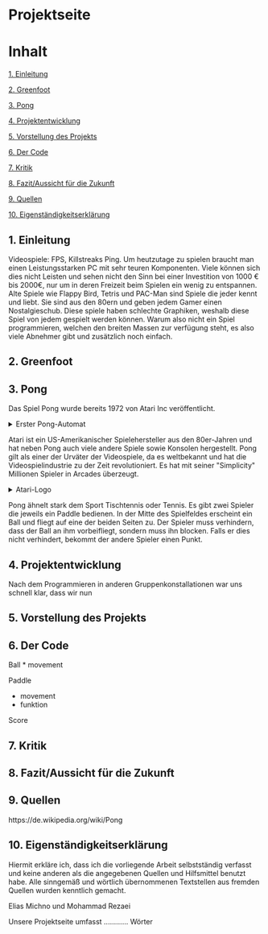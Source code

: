 # Projektseite




# Inhalt

<p><a href="#kapitell">1. Einleitung</a></p>
<p><a href="#kapitell">2. Greenfoot</a></p>
<p><a href="#kapitell">3. Pong</a></p>
<p><a href="#kapitell">4. Projektentwicklung</a></p>
<p><a href="#kapitell">5. Vorstellung des Projekts</a></p>
<p><a href="#kapitell">6. Der Code</a></p>
<p><a href="#kapitell">7. Kritik</a></p>
<p><a href="#kapitell">8. Fazit/Aussicht für die Zukunft</a></p>
<p><a href="#kapitell">9. Quellen</a></p>
<p><a href="#kapitell">10. Eigenständigkeitserklärung</a></p>





<h2 id="kapitell">1. Einleitung</h2>

Videospiele: FPS, Killstreaks Ping. Um heutzutage zu spielen braucht man einen Leistungsstarken PC mit sehr teuren Komponenten. Viele können sich dies nicht Leisten und sehen nicht den Sinn bei einer Investition von 1000 € bis 2000€, nur um in deren Freizeit beim Spielen ein wenig zu entspannen. Alte Spiele wie Flappy Bird, Tetris und PAC-Man sind Spiele die jeder kennt und liebt. Sie sind aus den 80ern und geben jedem Gamer einen Nostalgieschub. Diese spiele haben schlechte Graphiken, weshalb diese Spiel von jedem gespielt werden können. Warum also nicht ein Spiel programmieren, welchen den breiten Massen zur verfügung steht, es also viele Abnehmer gibt und zusätzlich noch einfach.
<h2 id="kapitell">2. Greenfoot</h2>
<h2 id="kapitell">3. Pong</h2>

Das Spiel Pong wurde bereits 1972 von Atari Inc veröffentlicht.


   <details>
  <summary>Erster Pong-Automat   </summary>
  

  ![image](https://user-images.githubusercontent.com/111464150/230014140-97432592-a5e8-46b4-992d-f544ef88e560.png)
</details>

   
 Atari ist ein US-Amerikanischer Spielehersteller aus den 80er-Jahren und hat neben Pong auch viele andere Spiele sowie Konsolen hergestellt. Pong gilt als einer der Urväter der Videospiele, da es weltbekannt und hat die Videospielindustrie zu der Zeit revolutioniert. Es hat mit seiner "Simplicity" Millionen Spieler in Arcades überzeugt.
   
 <details>
  <summary>Atari-Logo   </summary>
  

![image](https://user-images.githubusercontent.com/111464150/230013009-2e52e084-95e3-4b6a-9263-ada063f1579a.png)
</details>
   
Pong ähnelt stark dem Sport Tischtennis oder Tennis. Es gibt zwei Spieler die jeweils ein Paddle bedienen. In der Mitte des Spielfeldes erscheint ein Ball und fliegt auf eine der beiden Seiten zu. Der Spieler muss verhindern, dass der Ball an ihm vorbeifliegt, sondern muss ihn blocken. Falls er dies nicht verhindert, bekommt der andere Spieler einen Punkt.


<h2 id="kapitell">4. Projektentwicklung</h2>
Nach dem Programmieren in anderen Gruppenkonstallationen war uns schnell klar, dass wir nun

<h2 id="kapitell">5. Vorstellung des Projekts</h2>

<h2 id="kapitell">6. Der Code</h2>
Ball
* movement
 
Paddle
* movement
* funktion

Score

<h2 id="kapitell">7. Kritik</h2>


<h2 id="kapitell">8. Fazit/Aussicht für die Zukunft</h2>


<h2 id="kapitell">9. Quellen</h2>
https://de.wikipedia.org/wiki/Pong

<h2 id="kapitell">10. Eigenständigkeitserklärung</h2>

Hiermit erkläre ich, dass ich die vorliegende Arbeit selbstständig verfasst und keine anderen als die angegebenen Quellen und Hilfsmittel benutzt habe. Alle sinngemäß und wörtlich übernommenen Textstellen aus fremden Quellen wurden kenntlich gemacht.

Elias Michno und Mohammad Rezaei

Unsere Projektseite umfasst ............ Wörter
